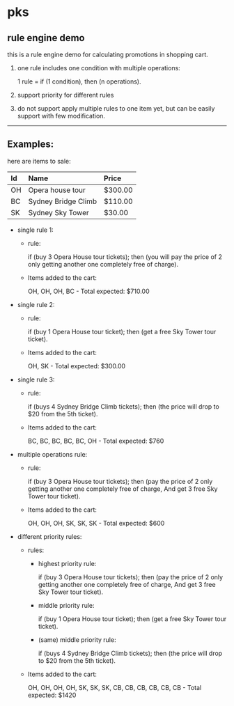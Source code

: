 # pks

## rule engine demo

this is a rule engine demo for calculating promotions in shopping cart.

1. one rule includes one condition with multiple operations: 

   1 rule = if (1 condition), then (n operations).

2. support priority for different rules

3. do not support apply multiple rules to one item yet, but can be easily support with few modification.

***



## Examples:

here are items to sale:

| Id | Name | Price |
|:----|:-----------------------|:------|
| OH | Opera house tour | $300.00 |
| BC | Sydney Bridge Climb | $110.00 |
| SK | Sydney Sky Tower | $30.00 |


* single rule 1:
  - rule:
  
	if (buy 3 Opera House tour tickets);
	then (you will pay the price of 2 only getting another one completely free of charge).
  - Items added to the cart:
  
	OH, OH, OH, BC - Total expected: $710.00

* single rule 2:
  - rule:
  
	if (buy 1 Opera House tour ticket);
	then (get a free Sky Tower tour ticket).
  - Items added to the cart:
  
	OH, SK - Total expected: $300.00

* single rule 3:
  - rule:
  
	if (buys 4 Sydney Bridge Climb tickets);
	then (the price will drop to $20 from the 5th ticket).
  - Items added to the cart:
  
	BC, BC, BC, BC, BC, OH - Total expected: $760

* multiple operations rule:
  - rule:
  
	if (buy 3 Opera House tour tickets);
	then (pay the price of 2 only getting another one completely free of charge,
          And get 3 free Sky Tower tour ticket).
  - Items added to the cart:
  
	OH, OH, OH, SK, SK, SK - Total expected:  $600

* different priority rules:
  - rules:
    + highest priority rule:
    
		if (buy 3 Opera House tour tickets);
		then (pay the price of 2 only getting another one completely free of charge,
	          And get 3 free Sky Tower tour ticket).
    + middle priority rule:
    
		if (buy 1 Opera House tour ticket);
		then (get a free Sky Tower tour ticket).
    + (same) middle priority rule:
    
		if (buys 4 Sydney Bridge Climb tickets);
		then (the price will drop to $20 from the 5th ticket).
  - Items added to the cart:
  
	OH, OH, OH, OH, SK, SK, SK, CB, CB, CB, CB, CB, CB - Total expected: $1420
